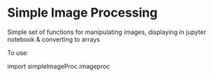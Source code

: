 # Simple Image Processing

Simple set of functions for manipulating images, displaying in jupyter notebook &amp; converting to arrays

To use:

import simpleImageProc.imageproc
